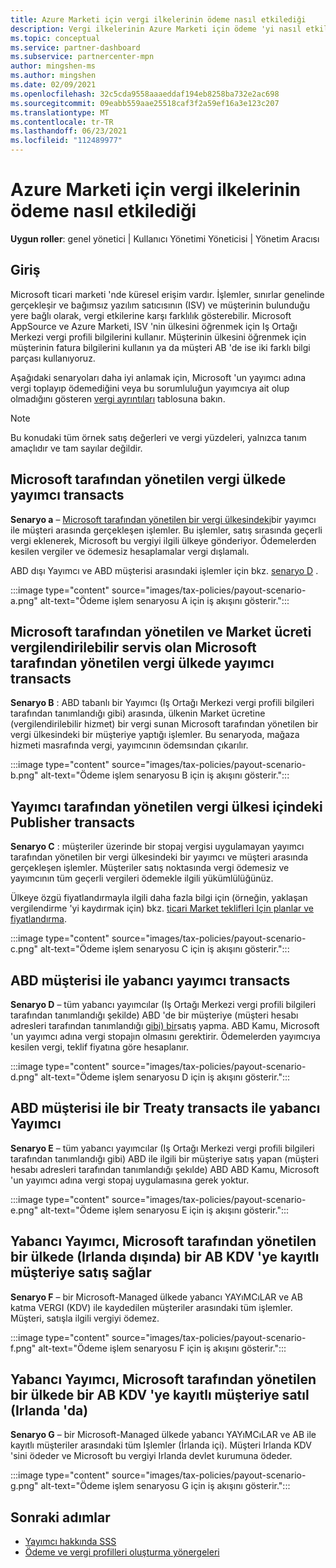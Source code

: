 ```yaml
---
title: Azure Marketi için vergi ilkelerinin ödeme nasıl etkilediği
description: Vergi ilkelerinin Azure Marketi için ödeme 'yi nasıl etkilediğini öğrenin.
ms.topic: conceptual
ms.service: partner-dashboard
ms.subservice: partnercenter-mpn
author: mingshen-ms
ms.author: mingshen
ms.date: 02/09/2021
ms.openlocfilehash: 32c5cda9558aaaeddaf194eb8258ba732e2ac698
ms.sourcegitcommit: 09eabb559aae25518caf3f2a59ef16a3e123c207
ms.translationtype: MT
ms.contentlocale: tr-TR
ms.lasthandoff: 06/23/2021
ms.locfileid: "112489977"
---
```

# <a name="how-tax-policies-affect-payout-for-azure-marketplace"></a>Azure Marketi için vergi ilkelerinin ödeme nasıl etkilediği

**Uygun roller**: genel yönetici | Kullanıcı Yönetimi Yöneticisi | Yönetim Aracısı

## <a name="introduction"></a>Giriş

Microsoft ticari marketi 'nde küresel erişim vardır. İşlemler, sınırlar genelinde gerçekleşir ve bağımsız yazılım satıcısının (ISV) ve müşterinin bulunduğu yere bağlı olarak, vergi etkilerine karşı farklılık gösterebilir. Microsoft AppSource ve Azure Marketi, ISV 'nin ülkesini öğrenmek için Iş Ortağı Merkezi vergi profili bilgilerini kullanır. Müşterinin ülkesini öğrenmek için müşterinin fatura bilgilerini kullanın ya da müşteri AB 'de ise iki farklı bilgi parçası kullanıyoruz.

Aşağıdaki senaryoları daha iyi anlamak için, Microsoft 'un yayımcı adına vergi toplayıp ödemediğini veya bu sorumluluğun yayımcıya ait olup olmadığını gösteren [vergi ayrıntıları](tax-details-marketplace.md) tablosuna bakın.

> [!NOTE]
> Bu konudaki tüm örnek satış değerleri ve vergi yüzdeleri, yalnızca tanım amaçlıdır ve tam sayılar değildir.

## <a name="publisher-transacts-in-microsoft-managed-tax-country"></a>Microsoft tarafından yönetilen vergi ülkede yayımcı transacts

**Senaryo a** – [Microsoft tarafından yönetilen bir vergi ülkesindeki](tax-details-marketplace.md#microsoft-managed-countries)bir yayımcı ile müşteri arasında gerçekleşen işlemler. Bu işlemler, satış sırasında geçerli vergi eklenerek, Microsoft bu vergiyi ilgili ülkeye gönderiyor. Ödemelerden kesilen vergiler ve ödemesiz hesaplamalar vergi dışlamalı.

ABD dışı Yayımcı ve ABD müşterisi arasındaki işlemler için bkz. [senaryo D](#foreign-publisher-transacts-with-us-customer) .

:::image type="content" source="images/tax-policies/payout-scenario-a.png" alt-text="Ödeme işlem senaryosu A için iş akışını gösterir.":::

## <a name="publisher-transacts-in-microsoft-managed-tax-country-where-marketplace-fee-is-taxable-service"></a>Microsoft tarafından yönetilen ve Market ücreti vergilendirilebilir servis olan Microsoft tarafından yönetilen vergi ülkede yayımcı transacts

**Senaryo B** : ABD tabanlı bir Yayımcı (Iş Ortağı Merkezi vergi profili bilgileri tarafından tanımlandığı gibi) arasında, ülkenin Market ücretine (vergilendirilebilir hizmet) bir vergi sunan Microsoft tarafından yönetilen bir vergi ülkesindeki bir müşteriye yaptığı işlemler. Bu senaryoda, mağaza hizmeti masrafında vergi, yayımcının ödemsından çıkarılır.

:::image type="content" source="images/tax-policies/payout-scenario-b.png" alt-text="Ödeme işlem senaryosu B için iş akışını gösterir.":::

## <a name="publisher-transacts-in-publisher-managed-tax-country"></a>Yayımcı tarafından yönetilen vergi ülkesi içindeki Publisher transacts

**Senaryo C** : müşteriler üzerinde bir stopaj vergisi uygulamayan yayımcı tarafından yönetilen bir vergi ülkesindeki bir yayımcı ve müşteri arasında gerçekleşen işlemler. Müşteriler satış noktasında vergi ödemesiz ve yayımcının tüm geçerli vergileri ödemekle ilgili yükümlülüğünüz.

Ülkeye özgü fiyatlandırmayla ilgili daha fazla bilgi için (örneğin, yaklaşan vergilendirme 'yi kaydırmak için) bkz. [ticari Market teklifleri Için planlar ve fiyatlandırma](/azure/marketplace/plans-pricing#custom-prices).

:::image type="content" source="images/tax-policies/payout-scenario-c.png" alt-text="Ödeme işlem senaryosu C için iş akışını gösterir.":::

## <a name="foreign-publisher-transacts-with-us-customer"></a>ABD müşterisi ile yabancı yayımcı transacts

**Senaryo D** – tüm yabancı yayımcılar (Iş Ortağı Merkezi vergi profili bilgileri tarafından tanımlandığı şekilde) ABD 'de bir müşteriye (müşteri hesabı adresleri tarafından tanımlandığı [gibi) bir](#foreign-publisher-with-a-treaty-transacts-with-us-customer)satış yapma. ABD Kamu, Microsoft 'un yayımcı adına vergi stopajın olmasını gerektirir. Ödemelerden yayımcıya kesilen vergi, teklif fiyatına göre hesaplanır.

:::image type="content" source="images/tax-policies/payout-scenario-d.png" alt-text="Ödeme işlem senaryosu D için iş akışını gösterir.":::

## <a name="foreign-publisher-with-a-treaty-transacts-with-us-customer"></a>ABD müşterisi ile bir Treaty transacts ile yabancı Yayımcı

**Senaryo E** – tüm yabancı yayımcılar (Iş Ortağı Merkezi vergi profili bilgileri tarafından tanımlandığı gibi) ABD ile ilgili bir müşteriye satış yapan (müşteri hesabı adresleri tarafından tanımlandığı şekılde) ABD ABD Kamu, Microsoft 'un yayımcı adına vergi stopaj uygulamasına gerek yoktur.

:::image type="content" source="images/tax-policies/payout-scenario-e.png" alt-text="Ödeme işlem senaryosu E için iş akışını gösterir.":::

## <a name="foreign-publisher-sells-to-an-eu-vat-registered-customer-in-a-microsoft-managed-country-outside-ireland"></a>Yabancı Yayımcı, Microsoft tarafından yönetilen bir ülkede (Irlanda dışında) bir AB KDV 'ye kayıtlı müşteriye satış sağlar

**Senaryo F** – bir Microsoft-Managed ülkede yabancı YAYıMCıLAR ve AB katma VERGI (KDV) ile kaydedilen müşteriler arasındaki tüm işlemler. Müşteri, satışla ilgili vergiyi ödemez.

:::image type="content" source="images/tax-policies/payout-scenario-f.png" alt-text="Ödeme işlem senaryosu F için iş akışını gösterir.":::

## <a name="foreign-publisher-sells-to-an-eu-vat-registered-customer-in-a-microsoft-managed-country-in-ireland"></a>Yabancı Yayımcı, Microsoft tarafından yönetilen bir ülkede bir AB KDV 'ye kayıtlı müşteriye satıl (Irlanda 'da)

**Senaryo G** – bir Microsoft-Managed ülkede yabancı YAYıMCıLAR ve AB ile kayıtlı müşteriler arasındaki tüm Işlemler (İrlanda içi). Müşteri Irlanda KDV 'sini ödeder ve Microsoft bu vergiyi Irlanda devlet kurumuna ödeder.

:::image type="content" source="images/tax-policies/payout-scenario-g.png" alt-text="Ödeme işlem senaryosu G için iş akışını gösterir.":::

## <a name="next-steps"></a>Sonraki adımlar

- [Yayımcı hakkında SSS](/azure/marketplace/marketplace-faq-publisher-guide)
- [Ödeme ve vergi profilleri oluşturma yönergeleri](./set-up-your-payout-account.md?context=%2fazure%2fmarketplace%2fcontext%2fcontext#create-a-payment-profile)